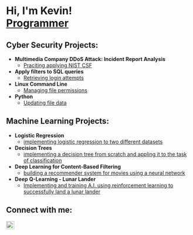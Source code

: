 <h1>Hi, I'm Kevin! <br/><a href="https://github.com/KevinBlau">Programmer</a></h1>

<h2>Cyber Security Projects:</h2>

- <b>Multimedia Company DDoS Attack: Incident Report Analysis</b>
  - [Praciting applying NIST CSF](https://github.com/KevinBlau/Cybersecurity/blob/main/Incident_Handler_Journal.pdf)
- <b>Apply filters to SQL queries </b>
  - [Retrieving login attempts]([link](https://github.com/KevinBlau/Cybersecurity/blob/main/Apply_Filters_To_SQL_Queries.pdf))
- <b>Linux Command Line</b>
  - [Managing file permissions]([link](https://github.com/KevinBlau/Cybersecurity/blob/main/File_Permissions_In_Linux.pdf))
- <b>Python</b>
  - [Updating file data](link)
 
<h2>Machine Learning Projects:</h2>

- <b>Logistic Regression</b>
  - [implementing logistic regression to two different datasets](link)
- <b>Decision Trees</b>
  - [implementing a decision tree from scratch and appling it to the task of classification](link)
- <b>Deep Learning for Content-Based Filtering</b>
  - [building a recommender system for movies using a neural network](link)
- <b>Deep Q-Learning - Lunar Lander</b>
  - [Implementing and training A.I. using reinforcement learning to successfully land a lunar lander](link)


<h2>Connect with me:</h2>


[<img align="left" alt="JoshMadakor | LinkedIn" width="22px" src="https://cdn.jsdelivr.net/npm/simple-icons@v3/icons/linkedin.svg" />][linkedin]




[linkedin]: https://linkedin.com/in/joshmadakor
